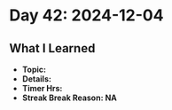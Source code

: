 # Day 42: 2024-12-04

## What I Learned
- **Topic:**
- **Details:**
- **Timer Hrs:**
- **Streak Break Reason: NA**